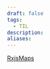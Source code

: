 ```yaml
---
draft: false
tags:
  - TIL
description: 
aliases:
---
```

[RxjsMaps](https://m-thompson-code.github.io/rxjs-maps/)
